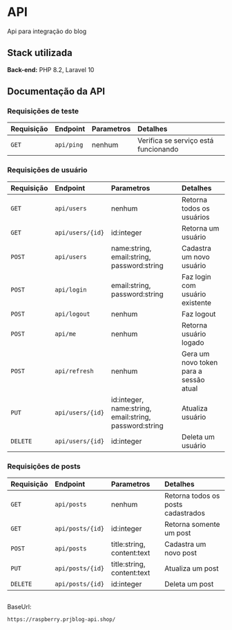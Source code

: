 
# API

Api para integração do blog

## Stack utilizada

**Back-end:** PHP 8.2, Laravel 10

## Documentação da API

### Requisições de teste

|Requisição          | Endpoint         | Parametros                                  | Detalhes                               |
| :----------------- | :--------------- | :------------------------------------------ | :------------------------------------- |
|`GET`               | `api/ping`       | nenhum                                      | Verifica se serviço está funcionando   |


### Requisições de usuário

|Requisição          | Endpoint         | Parametros                                              | Detalhes                               |
| :----------------- | :--------------- | :------------------------------------------------------ | :------------------------------------- |
|`GET`               | `api/users`      | nenhum                                                  | Retorna todos os usuários              |
|`GET`               | `api/users/{id}` | id:integer                                              | Retorna um usuário                     |
|`POST`              | `api/users`      | name:string, email:string, password:string              | Cadastra um novo usuário               |
|`POST`              | `api/login`      | email:string, password:string                           | Faz login com usuário existente        |
|`POST`              | `api/logout`     | nenhum                                                  | Faz logout                             |
|`POST`              | `api/me`         | nenhum                                                  | Retorna usuário logado                 |
|`POST`              | `api/refresh`    | nenhum                                                  | Gera um novo token para a sessão atual |
|`PUT`               | `api/users/{id}` | id:integer, name:string, email:string, password:string  | Atualiza usuário                       |
|`DELETE`            | `api/users/{id}` | id:integer                                              | Deleta um usuário                      |

### Requisições de posts

|Requisição          | Endpoint         | Parametros                                              | Detalhes                               |
| :----------------- | :--------------- | :------------------------------------------------------ | :------------------------------------- |
|`GET`               | `api/posts`      | nenhum                                                  | Retorna todos os posts cadastrados     |
|`GET`               | `api/posts/{id}` | id:integer                                              | Retorna somente um post                |
|`POST`              | `api/posts`      | title:string, content:text                              | Cadastra um novo post                  |
|`PUT`               | `api/posts/{id}` | title:string, content:text                              | Atualiza um post                       |
|`DELETE`            | `api/posts/{id}` | id:integer                                              | Deleta um post                         |

##

BaseUrl:
```bash
https://raspberry.prjblog-api.shop/
```
